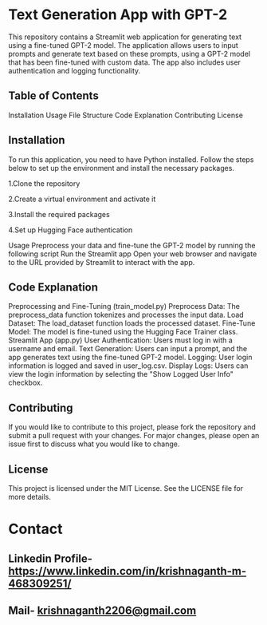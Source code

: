 # Text Generation App with GPT-2
This repository contains a Streamlit web application for generating text using a fine-tuned GPT-2 model. The application allows users to input prompts and generate text based on these prompts, using a GPT-2 model that has been fine-tuned with custom data. The app also includes user authentication and logging functionality.

## Table of Contents
Installation
Usage
File Structure
Code Explanation
Contributing
License
## Installation
To run this application, you need to have Python installed. Follow the steps below to set up the environment and install the necessary packages.

1.Clone the repository

2.Create a virtual environment and activate it

3.Install the required packages

4.Set up Hugging Face authentication

Usage
Preprocess your data and fine-tune the GPT-2 model by running the following script
Run the Streamlit app
Open your web browser and navigate to the URL provided by Streamlit to interact with the app.

## Code Explanation
Preprocessing and Fine-Tuning (train_model.py)
Preprocess Data: The preprocess_data function tokenizes and processes the input data.
Load Dataset: The load_dataset function loads the processed dataset.
Fine-Tune Model: The model is fine-tuned using the Hugging Face Trainer class.
Streamlit App (app.py)
User Authentication: Users must log in with a username and email.
Text Generation: Users can input a prompt, and the app generates text using the fine-tuned GPT-2 model.
Logging: User login information is logged and saved in user_log.csv.
Display Logs: Users can view the login information by selecting the "Show Logged User Info" checkbox.

## Contributing
If you would like to contribute to this project, please fork the repository and submit a pull request with your changes. For major changes, please open an issue first to discuss what you would like to change.

## License
This project is licensed under the MIT License. See the LICENSE file for more details.
# Contact 
## Linkedin Profile- https://www.linkedin.com/in/krishnaganth-m-468309251/
## Mail- krishnaganth2206@gmail.com
